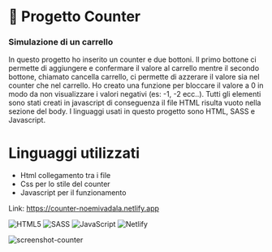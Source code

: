 # 🛒 Progetto Counter
### Simulazione di un carrello

In questo progetto ho inserito un counter e due bottoni. Il primo bottone ci permette di aggiungere e confermare il valore al carrello mentre il secondo bottone, chiamato cancella carrello, ci permette di azzerare il valore sia nel counter che nel carrello. Ho creato una funzione per bloccare il valore a 0 in modo da non visualizzare i valori negativi (es: -1, -2 ecc..). 
Tutti gli elementi sono stati creati in javascript di conseguenza il file HTML risulta vuoto nella sezione del body.
I linguaggi usati in questo progetto sono HTML, SASS e Javascript.
# Linguaggi utilizzati

- Html collegamento tra i file
- Css per lo stile del counter
- Javascript per il funzionamento

Link:
https://counter-noemivadala.netlify.app

![HTML5](https://img.shields.io/badge/html5-%23E34F26.svg?style=for-the-badge&logo=html5&logoColor=white)
![SASS](https://img.shields.io/badge/SASS-hotpink.svg?style=for-the-badge&logo=SASS&logoColor=white)
![JavaScript](https://img.shields.io/badge/javascript-%23323330.svg?style=for-the-badge&logo=javascript&logoColor=%23F7DF1E)
![Netlify](https://img.shields.io/badge/netlify-%23000000.svg?style=for-the-badge&logo=netlify&logoColor=#00C7B7)

![screenshot-counter](https://user-images.githubusercontent.com/18146517/214832723-c31b1822-043a-48be-8f4d-cafe0dd88f77.png)
